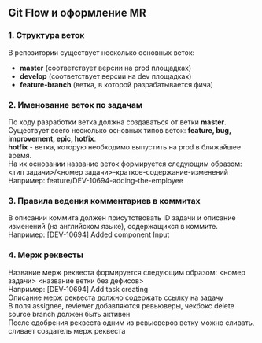 ## Git Flow и оформление MR

### 1. Структура веток
В репозитории существует несколько основных веток:  
- **master** (соответствует версии на prod площадках)  
- **develop** (соответствует версии на dev площадках)  
- **feature-branch** (ветка, в которой разрабатывается фича)  

### 2. Именование веток по задачам
По ходу разработки ветка должна создаваться от ветки **master**.  
Существует всего несколько основных типов веток: **feature, bug, improvement, epic, hotfix**.   
**hotfix** - ветка, которую необходимо выпустить на prod в ближайшее время.  
На их основании название веток формируется следующим образом:  
<тип задачи>/<номер задачи>-краткое-содержание-изменений  
Например: feature/DEV-10694-adding-the-employee
  
### 3. Правила ведения комментариев в коммитах
В описании коммита должен присутствовать ID задачи и описание изменений (на английском языке), содержащихся в коммите.  
Например: [DEV-10694] Added component Input

### 4. Мерж реквесты  
Название мерж реквеста формируется следующим образом: <номер задачи> <название ветки без дефисов>  
Например: [DEV-10694] Add task creating  
Описание мерж реквеста должно содержать ссылку на задачу  
В поля assignee, reviewer добавляются ревьюверы, чекбокс delete source branch должен быть активен  
После одобрения реквеста одним из ревьюверов ветку можно сливать, сливает создатель мерж реквеста  
